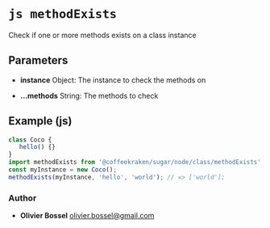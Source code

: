 


<!-- @namespace    sugar.js.class -->

# ```js methodExists ```


Check if one or more methods exists on a class instance

## Parameters

- **instance**  Object: The instance to check the methods on

- **...methods**  String: The methods to check



## Example (js)

```js
class Coco {
   hello() {}
}
import methodExists from '@coffeekraken/sugar/node/class/methodExists';
const myInstance = new Coco();
methodExists(myInstance, 'hello', 'world'); // => ['world'];
```


### Author
- **Olivier Bossel** <a href="mailto:olivier.bossel@gmail.com">olivier.bossel@gmail.com</a> 



